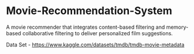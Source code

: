 # Movie-Recommendation-System

A movie recommender that integrates content-based filtering and memory-based collaborative filtering to deliver personalized film suggestions.


Data Set - https://www.kaggle.com/datasets/tmdb/tmdb-movie-metadata
